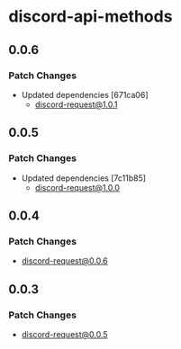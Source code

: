 # discord-api-methods

## 0.0.6

### Patch Changes

- Updated dependencies [671ca06]
  - discord-request@1.0.1

## 0.0.5

### Patch Changes

- Updated dependencies [7c11b85]
  - discord-request@1.0.0

## 0.0.4

### Patch Changes

- discord-request@0.0.6

## 0.0.3

### Patch Changes

- discord-request@0.0.5
